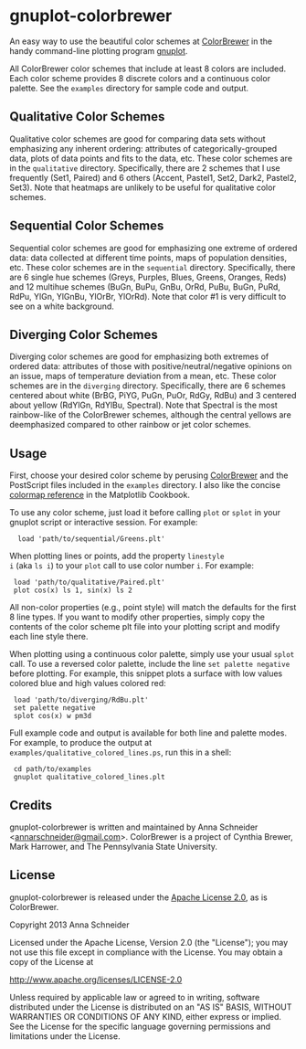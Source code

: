 gnuplot-colorbrewer
===================

An easy way to use the beautiful color schemes at [ColorBrewer](http://colorbrewer2.org/) in the handy command-line plotting program [gnuplot](http://www.gnuplot.info/). 

All ColorBrewer color schemes that include at least 8 colors are included. Each color scheme provides 8 discrete colors and a continuous color palette. See the <code>examples</code> directory for sample code and output.


Qualitative Color Schemes
-------------------------

Qualitative color schemes are good for comparing data sets without emphasizing any inherent ordering: attributes of categorically-grouped data, plots of data points and fits to the data, etc. These color schemes are in the <code>qualitative</code> directory. Specifically, there are 2 schemes that I use frequently (Set1, Paired) and 6 others (Accent, Pastel1, Set2, Dark2, Pastel2, Set3). Note that heatmaps are unlikely to be useful for qualitative color schemes.

Sequential Color Schemes
-------------------------

Sequential color schemes are good for emphasizing one extreme of ordered data: data collected at different time points, maps of population densities, etc. These color schemes are in the <code>sequential</code> directory. Specifically, there are 6 single hue schemes (Greys, Purples, Blues, Greens, Oranges, Reds) and 12 multihue schemes (BuGn, BuPu, GnBu, OrRd, PuBu, BuGn, PuRd, RdPu, YlGn, YlGnBu, YlOrBr, YlOrRd). Note that color #1 is very difficult to see on a white background.

Diverging Color Schemes
-------------------------

Diverging color schemes are good for emphasizing both extremes of ordered data: attributes of those with positive/neutral/negative opinions on an issue, maps of temperature deviation from a mean, etc. These color schemes are in the <code>diverging</code> directory. Specifically, there are 6 schemes centered about white (BrBG, PiYG, PuGn, PuOr, RdGy, RdBu) and 3 centered about yellow (RdYlGn, RdYlBu, Spectral). Note that Spectral is the most rainbow-like of the ColorBrewer schemes, although the central yellows are deemphasized compared to other rainbow or jet color schemes.

Usage
-----

First, choose your desired color scheme by perusing [ColorBrewer](http://colorbrewer2.org/) and the PostScript files included in the <code>examples</code> directory. I also like the concise [colormap reference](http://www.scipy.org/Cookbook/Matplotlib/Show_colormaps) in the Matplotlib Cookbook.

To use any color scheme, just load it before calling <code>plot</code> or <code>splot</code> in your gnuplot script or interactive session. For example:

      load 'path/to/sequential/Greens.plt'

When plotting lines or points, add the property <code>linestyle i</code> (aka <code>ls i</code>) to your <code>plot</code> call to use color number <code>i</code>. For example:

     load 'path/to/qualitative/Paired.plt'
     plot cos(x) ls 1, sin(x) ls 2

All non-color properties (e.g., point style) will match the defaults for the first 8 line types. If you want to modify other properties, simply copy the contents of the color scheme plt file into your plotting script and modify each line style there.

When plotting using a continuous color palette, simply use your usual <code>splot</code> call. To use a reversed color palette, include the line <code>set palette negative</code> before plotting. For example, this snippet plots a surface with low values colored blue and high values colored red: 

     load 'path/to/diverging/RdBu.plt'
     set palette negative
     splot cos(x) w pm3d

Full example code and output is available for both line and palette modes. For example, to produce the output at <code>examples/qualitative_colored_lines.ps</code>, run this in a shell:

     cd path/to/examples
     gnuplot qualitative_colored_lines.plt

Credits
------

gnuplot-colorbrewer is written and maintained by Anna Schneider <[annarschneider@gmail.com](mailto:annarschneider+github@gmail.com)>. ColorBrewer is a project of Cynthia Brewer, Mark Harrower, and The Pennsylvania State University.

License
-------

gnuplot-colorbrewer is released under the [Apache License 2.0](http://www.apache.org/licenses/LICENSE-2.0), as is ColorBrewer.

   Copyright 2013 Anna Schneider

   Licensed under the Apache License, Version 2.0 (the "License");
   you may not use this file except in compliance with the License.
   You may obtain a copy of the License at

   http://www.apache.org/licenses/LICENSE-2.0

   Unless required by applicable law or agreed to in writing, software
   distributed under the License is distributed on an "AS IS" BASIS,
   WITHOUT WARRANTIES OR CONDITIONS OF ANY KIND, either express or implied.
   See the License for the specific language governing permissions and
   limitations under the License.
